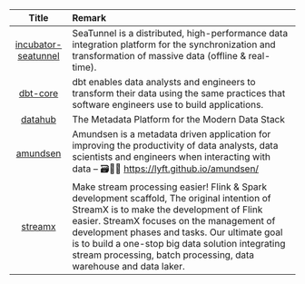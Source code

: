 | Title| Remark |
| :----: | :---- |
|[incubator-seatunnel](https://github.com/apache/incubator-seatunnel)|SeaTunnel is a distributed, high-performance data integration platform for the synchronization and transformation of massive data (offline & real-time).
|[dbt-core](https://github.com/dbt-labs/dbt-core)|dbt enables data analysts and engineers to transform their data using the same practices that software engineers use to build applications.|
|[datahub](https://github.com/datahub-project/datahub)|The Metadata Platform for the Modern Data Stack|
|[amundsen](https://github.com/lyft/amundsen)|Amundsen is a metadata driven application for improving the productivity of data analysts, data scientists and engineers when interacting with data – 🗃🕵️‍♀️ https://lyft.github.io/amundsen/|
|[streamx](https://github.com/streamxhub/streamx)|Make stream processing easier! Flink & Spark development scaffold, The original intention of StreamX is to make the development of Flink easier. StreamX focuses on the management of development phases and tasks. Our ultimate goal is to build a one-stop big data solution integrating stream processing, batch processing, data warehouse and data laker.|
